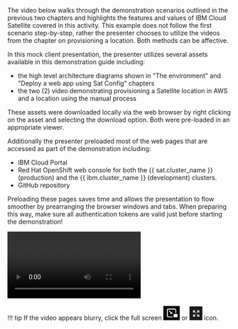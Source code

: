The video below walks through the demonstration scenarios outlined in the previous two chapters and highlights the features and values of IBM Cloud Satellite covered in this activity. This example does not follow the first scenario step-by-step, rather the presenter chooses to utilize the videos from the chapter on provisioning a location. Both methods can be affective.

In this mock client presentation, the presenter utilizes several assets available in this demonstration guide including:

- the high level architecture diagrams shown in "The environment" and "Deploy a web app using Sat Config" chapters
- the two (2) video demonstrating provisioning a Satellite location in AWS and a location using the manual process

These assets were downloaded locally via the web browser by right clicking on the asset and selecting the download option. Both were pre-loaded in an appropriate viewer.

Additionally the presenter preloaded most of the web pages that are accessed as part of the demonstration including:

- IBM Cloud Portal
- Red Hat OpenShift web console for both the {{ sat.cluster_name }} (production) and the {{ ibm.cluster_name }} (development) clusters.
- GitHub repository

Preloading these pages saves time and allows the presentation to flow smoother by prearranging the browser windows and tabs. When preparing this way, make sure all authentication tokens are valid just before starting the demonstration!

![type:video](./_videos/ClientPresentation-final.mp4) 

!!! tip
    If the video appears blurry, click the full screen ![](../2provisioning/_attachments/FullScreenVideo.png) or ![](../2provisioning/_attachments/FullScreenVideo3.png) icon.